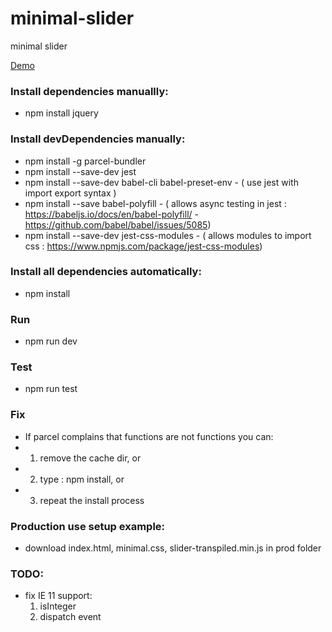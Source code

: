 # minimal-slider
minimal slider

[Demo](http://www.nielshtg.dk/minimal-slider/)

### Install dependencies manuallly:
- npm install jquery

### Install devDependencies manually:
- npm install -g parcel-bundler
- npm install --save-dev jest
- npm install --save-dev babel-cli babel-preset-env - ( use jest with import export syntax )
- npm install --save babel-polyfill - ( allows async testing in jest :  https://babeljs.io/docs/en/babel-polyfill/ - https://github.com/babel/babel/issues/5085)
- npm install --save-dev jest-css-modules  - ( allows modules to import css : https://www.npmjs.com/package/jest-css-modules)

### Install all dependencies automatically:
- npm install

### Run
- npm run dev

### Test
- npm run test

### Fix
 - If parcel complains that functions are not functions you can:
 - 1. remove the cache dir, or
 - 2. type : npm install, or
 - 3. repeat the install process

 ### Production use setup example:
  - download index.html, minimal.css, slider-transpiled.min.js in prod folder

 ### TODO:
  - fix IE 11 support:
    1. isInteger
    2. dispatch event